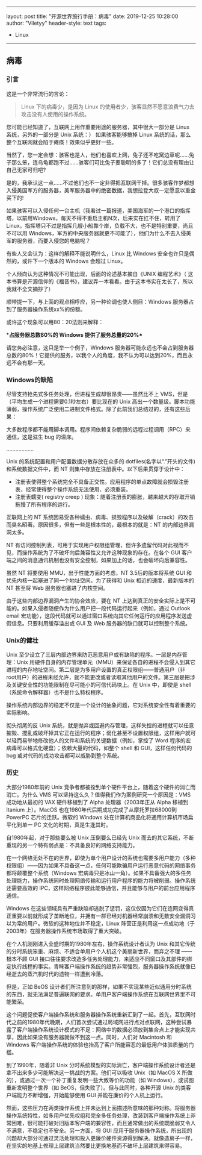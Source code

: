<!--
 * @Date: 2021-06-06 23:15:41
 * @LastEditors: viletyy
 * @LastEditTime: 2021-06-06 23:16:24
 * @FilePath: /viletyy.github.io/_posts/2019-12-25-linux-guide-virus.md
-->
---
layout: post
title: "开源世界旅行手册：病毒"
date:  2019-12-25 10:28:00
author: "Viletyy"
header-style: text
tags:
  - Linux
---
## 病毒

### 引言

这是一个非常流行的言论：

> Linux 下的病毒少，是因为 Linux 的使用者少，骇客显然不愿意浪费气力去攻击没有人使用的操作系统。

您可能已经知道了，互联网上用作重要用途的服务器，其中很大一部分是 Linux 系统，另外的一部分是 Unix 系统：） 如果骇客能够搞掉 Linux 系统的话，那么整个互联网就会陷于瘫痪！效果似乎更好一些。

当然了，您一定会想：骇客也是人，他们也喜欢上网，兔子还不吃窝边草呢……兔子那么笨，连乌龟都跑不过……骇客们可比兔子要聪明的多了！它们总没有理由让自己无家可归吧?

是的，我承认这一点……不过他们也不一定非得把互联网干掉。很多骇客作梦都想入侵美国军方的服务器，美军服务器中的绝密数据，我想拉登大叔一定愿意以重金买下的!

如果骇客可以入侵任何一台主机（我看过一篇报道，美国海军的一个港口的指挥塔，以前用Windows，每天不得不重启主机N次，后来实在扛不住，转用了Linux。指挥塔只不过是指挥几艘小船靠个岸，负载不大，也不是特别重要，尚且不可以用 Windows，军方的中央服务器就更不可能了），他们为什么不去入侵美军的服务器，而要入侵您的电脑呢？

有些人又会认为：这样的解释不能说明什么，Linux 比 Windows 安全也许只是偶然的，或许下一个版本的 Windows 会超过 Linux。

个人倾向认为这种情况不可能出现，后面的论述基本摘自《UNIX 编程艺术》（ 这本书算是开源信仰的《福音书》，建议弄一本看看。由于这本书实在太长了，所以我就不全文摘抄了）

顺带提一下，与上面的观点相呼应，另一种论调也使人侧目：Windows 服务器占到了服务器操作系统xx%的份额。

或许这个现象可以用80：20法则来解释：

***占服务器总数80%的 Windows 提供了服务总量的20%\***

请您务必注意，这只是举一个例子，Windows 服务器可能永远也不会占到服务器总数的80%！它提供的服务，以我个人的角度，我不认为可以达到20%，而且永远不会有那一天。

### Windows的缺陷

尽管支持抢先式多任务处理，但进程生成却很昂贵——虽然比不上 VMS，但是（平均生成一个进程需要0.1秒左右）要比现在的 Unix 高出一个数量级。脚本功能薄弱，操作系统广泛使用二进制文件格式。除了此前我们总结过的，还有这些后果：

大多数程序都不能用脚本调用。程序间依赖复杂脆弱的远程过程调用（RPC）来通信，这是滋生 bug 的温床。

………………

Unix 的系统配置和用户配置数据分散存放在众多的 dotfiles(名字以“.”开头的文件)和系统数据文件中，而 NT 则集中存放在注册表中。以下后果贯穿于设计中：

- 注册表使得整个系统完全不具备正交性。应用程序的单点故障就会损毁注册表，经常使得整个操作系统无法使用、必须重装。
- 注册表蠕变( registry creep ) 现象：随着注册表的膨胀，越来越大的存取开销拖慢了所有程序的运行。

互联网上的 NT 系统因易受各种蠕虫、病毒、损毁程序以及破解（crack）的攻击而臭名昭著。原因很多，但有一些是根本性的，最根本的就是：NT 的内部边界漏洞太多。

NT 有访问控制列表，可用于实现用户权限组管理，但许多遗留代码对此视而不见，而操作系统为了不破坏向后兼容性又允许这种现象的存在。在各个 GUI 客户端之间的消息通讯机制也没有安全控制，如果加上的话，也会破坏向后兼容性。

虽然 NT 将要使用 MMU，出于性能方面的考虑，NT 3.5后的版本将系统 GUI 和优先内核一起塞进了同一个地址空间。为了获得和 Unix 相近的速度，最新版本的 NT 甚至将 Web 服务器也塞进了内核空间。

由于这些内部边界漏洞产生的协合效应，要在 NT 上达到真正的安全实际上是不可能的。如果入侵者随便作为什么用户把一段代码运行起来（例如，通过 Outlook email 宏功能），这段代码就可以通过窗口系统向其它任何运行的应用程序发送虚假信息。只要利用缓存溢出或 GUI 及 Web 服务器的缺口就可以控制整个系统。

### Unix的健壮

Unix 至少设立了三层内部边界来防范恶意用户或有缺陷的程序。一层是内存管理：Unix 用硬件自身的内存管理单元（MMU）来保证各自的进程不会侵入到其它进程的内存地址空间。第二层是为多用户设置的真正权限组——普通用户（非 root用户）的进程未经允许，就不能更改或者读取其他用户的文件。第三层是把涉及关键安全性的功能限制在尽可能小的可信代码块上。在 Unix 中，即使是 shell（系统命令解释器）也不是什么特权程序。

操作系统内部边界的稳定不仅是一个设计的抽象问题，它对系统安全性有着重要的实际影响。

彻头彻尾的反 Unix 系统，就是抛弃或回避内存管理，这样失控的进程就可以任意摧毁、搅乱或破坏掉其它正在运行的程序；弱化甚至不设置权限组，这样用户就可以轻而易举地修改他人的文件和系统的关键数据（例如，掌控了 Word 程序的宏病毒可以格式化硬盘）；依赖大量的代码，如整个 shell 和 GUI，这样任何代码的 bug 或对代码的成功攻击都可以威胁到整个系统。

### 历史

大部分1980年前的 Unix 竞争者都被拴到单个硬件平台上，随着这个硬件的消亡而消亡。为什么 VMS 可以坚持这么久？值得我们作为案例研究一个原因是：VMS 成功地从最初的 VAX 硬件移植到了 Alpha 处理器（2003年正从 Alpha 移植到 Itanium 上）。MacOS 也在1980年代后期成功完成了从摩托罗拉68000到 PowerPC 芯片的迁跃。微软的 Windows 处在计算机商品化将通用计算机市场扁平化到单一 PC 文化的时期，真是生逢其时。

自1980年起，对于那些要么被 Unix 压倒要么已经先 Unix 而去的其它系统，不断重现的另一个特有弱点是：不具备良好的网络支持能力。

在一个网络无处不在的世界，即使为单个用户设计的系统也需要多用户能力（多种权限组）——因为如果不具备这一点，任何可能欺骗用户运行恶意代码的网络事务都将颠覆整个系统（Windows 宏病毒只是冰山一角）。如果不具备强大的多任务处理能力，操作系统同时处理网络传输和运行用户程序的能力将被削弱。操作系统还需要高效的 IPC，这样网络程序彼此能够通信，并且能够与用户的前台应用程序通信。

Windows 在这些领域具有严重缺陷却逃脱了惩罚，这仅仅因为它们在连网变得真正重要以前就形成了垄断地位，并拥有一群已经对机器经常崩溃和无数安全漏洞习以为常的用户。微软的这种地位并不稳定，Linux 阵营正是利用这一点成功地（于2003年）在服务器操作系统市场取得了重大突破。

在个人机刚刚进入全盛时期的1980年左右，操作系统设计者认为 Unix 和其它传统的分时系统笨重、麻烦、不适合单用户个人机这个美丽新世界，而弃之不理 ——根本不顾 GUI 接口往往要求改造多任务处理能力，来适应不同窗口及其部件的绑定执行线程的事实。青睐客户端操作系统的趋势非常强烈，服务器操作系统就像已经逝去的蒸汽机时代的遗物一样遭到冷落。

但是，正如 BeOS 设计者们所注意到的那样，如果不实现某些近似通用分时系统的东西，就无法满足普遍联网的要求。单用户客户端操作系统在互联网世界里不可能繁荣。

这个问题促使客户端操作系统和服务器操作系统重新汇到了一起。首先，互联网时代之前的1980年代晚期，人们首次尝试通过局域网进行点对点联网，这种尝试暴露了客户端操作系统设计模式的不足：网络中的数据必须放到集合点上才能实现共享，因此如果没有服务器就做不到这一点。同时，人们对 Macintosh 和 Windows 客户端操作系统的体验也抬高了客户所能容忍的最低用户体验质量的门槛。

到了1990年，随着非 Unix 分时系统模型的实际消亡，客户端操作系统设计者还是拿不出来多少可能解决这一挑战的方案。他们可以吸收 Unix（如 MacOS X 所做的），或通过一次一个补丁重复发明一些大致等价的功能（如 Windows），或试图重新发明整个世界（如 BeOS，但失败了）。但与此同时，各种开源 Unix 的类客户端能力不断增强，开始能够使用 GUI 并能在廉价的个人机上运行。

然而，这些压力在两类操作系统上并未达到上面描述所意味的那种对称。将服务器操作系统特性，如多用户优先权组和完全多任务处理，改装到客户端操作系统上非常困难，很可能打破对旧版本客户端的兼容性，而且通常做出的系统既脆弱又令人不满意，不稳定也不安全。另一方面，将 GUI 应用于服务器操作系统，所出现的问题却大部分可通过灵活处理和投入更廉价硬件资源得到解决。就像造房子一样，在坚实的地基上修理上层建筑当然要比更换地基而不破坏上层建筑来得容易。